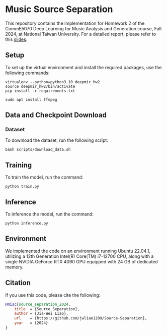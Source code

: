 # Music Source Separation

This repository contains the implementation for Homework 2 of the CommE5070 Deep Learning for Music Analysis and Generation course, Fall 2024, at National Taiwan University. For a detailed report, please refer to this [slides](https://docs.google.com/presentation/d/17R2Lj_37S_nfkOQE_zHsyDJTN8SrtzkPkNXv0no6mHE/edit?usp=sharing).


## Setup
To set up the virtual environment and install the required packages, use the following commands:
```
virtualenv --python=python3.10 deepmir_hw2
source deepmir_hw2/bin/activate
pip install -r requirements.txt
```

```
sudo apt install ffmpeg
```


## Data and Checkpoint Download

### Dataset
To download the dataset, run the following script:
```
bash scripts/download_data.sh
```

## Training
To train the model, run the command:
```
python train.py
```

## Inference
To inference the model, run the command:
```
python inference.py
```


## Environment
We implemented the code on an environment running Ubuntu 22.04.1, utilizing a 12th Generation Intel(R) Core(TM) i7-12700 CPU, along with a single NVIDIA GeForce RTX 4090 GPU equipped with 24 GB of dedicated memory.


## Citation
If you use this code, please cite the following:
```bibtex
@misc{source_separation_2024,
    title  = {Source Separation},
    author = {Jia-Wei Liao},
    url    = {https://github.com/jwliao1209/Source-Separation},
    year   = {2024}
}
```
